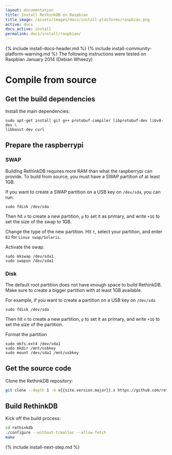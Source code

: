 ```yaml
---
layout: documentation
title: Install RethinkDB on Raspbian
title_image: /assets/images/docs/install-platforms/raspbian.png
active: docs
docs_active: install
permalink: docs/install/raspbian/
---
```

{% include install-docs-header.md %}
{% include install-community-platform-warning.md %}
The following instructions were tested on Raspbian January 2014 (Debian Wheezy)

# Compile from source #

## Get the build dependencies ##

Install the main dependencies:

```
sudo apt-get install git g++ protobuf-compiler libprotobuf-dev libv8-dev \
libboost-dev curl
```

## Prepare the raspberrypi ##

### SWAP ###

Building RethinkDB requires more RAM than what the raspberrypi can provide. To build
from source, you must have a SWAP partition of at least 1GB.


If you want to create a SWAP partition on a USB key on `/dev/sda`, you can run:

```
sudo fdisk /dev/sda
```

Then hit `n` to create a new partition, `p` to set it as primary, and write `+1G` to set the size
of the swap to 1GB.

Change the type of the new partition. Hit `t`, select your partition, and enter `82` for `Linux swap/Solaris`.

Activate the swap.

```
sudo mkswap /dev/sda1
sudo swapon /dev/sda1
```

### Disk ###

The default root partition does not have enough space to build RethinkDB. Make sure to create a
bigger partition with at least 1GB available.


For example, if you want to create a partition on a USB key on `/dev/sda`

```
sudo fdisk /dev/sda
```

Then hit `n` to create a new partition, `p` to set it as primary, and write `+1G` to set the size
of the partition.

Format the partition

```
sudo mkfs.ext4 /dev/sda1
sudo mkdir /mnt/usbkey
sudo mount /dev/sda1 /mnt/usbkey
```


## Get the source code ##

Clone the RethinkDB repository:

```bash
git clone --depth 1 -b v{{site.version.major}}.x https://github.com/rethinkdb/rethinkdb.git
```

## Build RethinkDB ##

Kick off the build process:

```bash
cd rethinkdb
./configure --without-tcmalloc --allow-fetch
make
```

{% include install-next-step.md %}
